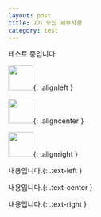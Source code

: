 ```yaml
---
layout: post
title: 7기 모집 세부사항
category: test
---
```


테스트 중입니다. 

<img src="{{ site.avatar }}" width="50" height="50" />{: .alignleft }
  
<img src="{{ site.avatar }}" width="50" height="50" />{: .aligncenter }
  
<img src="{{ site.avatar }}" width="50" height="50" />{: .alignright }



내용입니다.{: .text-left }  
  
내용입니다.{: .text-center }  
  
내용입니다.{: .text-right }  

<style>
img.alignleft{float:left} 
img.alignright{float:right} 
img.aligncenter{display:block;margin:0 auto}
  
.text-left{text-align:left}
.text-center{text-align:center}
.text-right{text-align:right}
</style>
